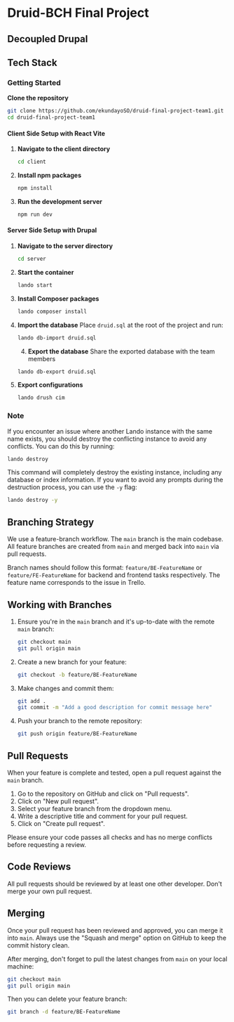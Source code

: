 # Druid-BCH Final Project

## Decoupled Drupal

## Tech Stack

### Getting Started

**Clone the repository**
```sh
git clone https://github.com/ekundayoSO/druid-final-project-team1.git
cd druid-final-project-team1
```

#### Client Side Setup with React Vite

1. **Navigate to the client directory**
   ```sh
   cd client
   ```

2. **Install npm packages**
   ```sh
   npm install
   ```

3. **Run the development server**
   ```sh
   npm run dev
   ```

#### Server Side Setup with Drupal

1. **Navigate to the server directory**
   ```sh
   cd server
   ```

2. **Start the container**
   ```sh
   lando start
   ```

3. **Install Composer packages**
   ```sh
   lando composer install
   ```

4. **Import the database**
   Place `druid.sql` at the root of the project and run:
   ```sh
   lando db-import druid.sql
   ```

   4. **Export the database**
   Share the exported database with the team members
   ```sh
   lando db-export druid.sql
   ```

5. **Export configurations**
   ```sh
   lando drush cim
   ```


### Note
If you encounter an issue where another Lando instance with the same name exists, you should destroy the conflicting instance to avoid any conflicts. You can do this by running:

```sh
lando destroy
```

This command will completely destroy the existing instance, including any database or index information. If you want to avoid any prompts during the destruction process, you can use the `-y` flag:

```sh
lando destroy -y
```


## Branching Strategy

We use a feature-branch workflow. The `main` branch is the main codebase. All feature branches are created from `main` and merged back into `main` via pull requests.

Branch names should follow this format: `feature/BE-FeatureName` or `feature/FE-FeatureName` for backend and frontend tasks respectively. The feature name corresponds to the issue in Trello.

## Working with Branches

1. Ensure you're in the `main` branch and it's up-to-date with the remote `main` branch:
    ```bash
    git checkout main
    git pull origin main
    ```

2. Create a new branch for your feature:
    ```bash
    git checkout -b feature/BE-FeatureName
    ```

3. Make changes and commit them:
    ```bash
    git add .
    git commit -m "Add a good description for commit message here"
    ```

4. Push your branch to the remote repository:
    ```bash
    git push origin feature/BE-FeatureName
    ```

## Pull Requests

When your feature is complete and tested, open a pull request against the `main` branch. 

1. Go to the repository on GitHub and click on "Pull requests".
2. Click on "New pull request".
3. Select your feature branch from the dropdown menu.
4. Write a descriptive title and comment for your pull request.
5. Click on "Create pull request".

Please ensure your code passes all checks and has no merge conflicts before requesting a review.

## Code Reviews

All pull requests should be reviewed by at least one other developer. Don't merge your own pull request.

## Merging

Once your pull request has been reviewed and approved, you can merge it into `main`. Always use the "Squash and merge" option on GitHub to keep the commit history clean.

After merging, don't forget to pull the latest changes from `main` on your local machine:

```bash
git checkout main
git pull origin main
```

Then you can delete your feature branch:
```bash
git branch -d feature/BE-FeatureName
```